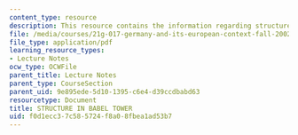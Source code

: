 ```yaml
---
content_type: resource
description: This resource contains the information regarding structure in Babel tower.
file: /media/courses/21g-017-germany-and-its-european-context-fall-2002/f0d1ecc37c585724f8a08fbea1ad53b7_MIT21G_017F02_lec_4_1.pdf
file_type: application/pdf
learning_resource_types:
- Lecture Notes
ocw_type: OCWFile
parent_title: Lecture Notes
parent_type: CourseSection
parent_uid: 9e895ede-5d10-1395-c6e4-d39ccdbabd63
resourcetype: Document
title: STRUCTURE IN BABEL TOWER
uid: f0d1ecc3-7c58-5724-f8a0-8fbea1ad53b7
---
```

